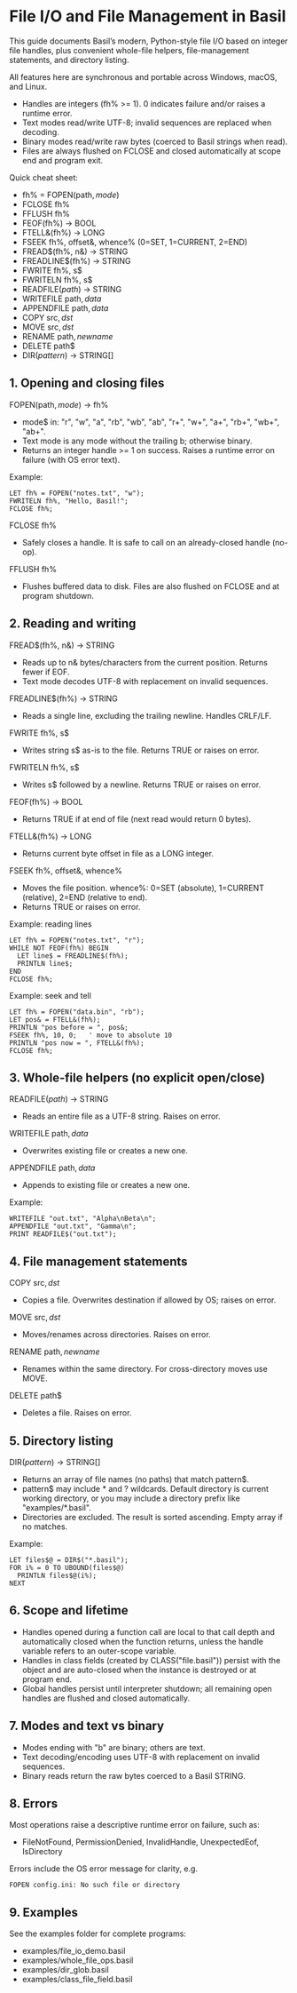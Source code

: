 # File I/O and File Management in Basil

This guide documents Basil’s modern, Python-style file I/O based on integer file handles, plus convenient whole-file helpers, file-management statements, and directory listing.

All features here are synchronous and portable across Windows, macOS, and Linux.

- Handles are integers (fh% >= 1). 0 indicates failure and/or raises a runtime error.
- Text modes read/write UTF-8; invalid sequences are replaced when decoding.
- Binary modes read/write raw bytes (coerced to Basil strings when read).
- Files are always flushed on FCLOSE and closed automatically at scope end and program exit.

Quick cheat sheet:

- fh% = FOPEN(path$, mode$)
- FCLOSE fh%
- FFLUSH fh%
- FEOF(fh%) -> BOOL
- FTELL&(fh%) -> LONG
- FSEEK fh%, offset&, whence%  (0=SET, 1=CURRENT, 2=END)
- FREAD$(fh%, n&) -> STRING
- FREADLINE$(fh%) -> STRING
- FWRITE fh%, s$
- FWRITELN fh%, s$
- READFILE$(path$) -> STRING
- WRITEFILE path$, data$
- APPENDFILE path$, data$
- COPY src$, dst$
- MOVE src$, dst$
- RENAME path$, newname$
- DELETE path$
- DIR$(pattern$) -> STRING[]

## 1. Opening and closing files

FOPEN(path$, mode$) -> fh%
- mode$ in: "r", "w", "a", "rb", "wb", "ab", "r+", "w+", "a+", "rb+", "wb+", "ab+".
- Text mode is any mode without the trailing b; otherwise binary.
- Returns an integer handle >= 1 on success. Raises a runtime error on failure (with OS error text).

Example:
```basil
LET fh% = FOPEN("notes.txt", "w");
FWRITELN fh%, "Hello, Basil!";
FCLOSE fh%;
```

FCLOSE fh%
- Safely closes a handle. It is safe to call on an already-closed handle (no-op).

FFLUSH fh%
- Flushes buffered data to disk. Files are also flushed on FCLOSE and at program shutdown.

## 2. Reading and writing

FREAD$(fh%, n&) -> STRING
- Reads up to n& bytes/characters from the current position. Returns fewer if EOF.
- Text mode decodes UTF-8 with replacement on invalid sequences.

FREADLINE$(fh%) -> STRING
- Reads a single line, excluding the trailing newline. Handles CRLF/LF.

FWRITE fh%, s$
- Writes string s$ as-is to the file. Returns TRUE or raises on error.

FWRITELN fh%, s$
- Writes s$ followed by a newline. Returns TRUE or raises on error.

FEOF(fh%) -> BOOL
- Returns TRUE if at end of file (next read would return 0 bytes).

FTELL&(fh%) -> LONG
- Returns current byte offset in file as a LONG integer.

FSEEK fh%, offset&, whence%
- Moves the file position. whence%: 0=SET (absolute), 1=CURRENT (relative), 2=END (relative to end).
- Returns TRUE or raises on error.

Example: reading lines
```basil
LET fh% = FOPEN("notes.txt", "r");
WHILE NOT FEOF(fh%) BEGIN
  LET line$ = FREADLINE$(fh%);
  PRINTLN line$;
END
FCLOSE fh%;
```

Example: seek and tell
```basil
LET fh% = FOPEN("data.bin", "rb");
LET pos& = FTELL&(fh%);
PRINTLN "pos before = ", pos&;
FSEEK fh%, 10, 0;   ' move to absolute 10
PRINTLN "pos now = ", FTELL&(fh%);
FCLOSE fh%;
```

## 3. Whole-file helpers (no explicit open/close)

READFILE$(path$) -> STRING
- Reads an entire file as a UTF-8 string. Raises on error.

WRITEFILE path$, data$
- Overwrites existing file or creates a new one.

APPENDFILE path$, data$
- Appends to existing file or creates a new one.

Example:
```basil
WRITEFILE "out.txt", "Alpha\nBeta\n";
APPENDFILE "out.txt", "Gamma\n";
PRINT READFILE$("out.txt");
```

## 4. File management statements

COPY src$, dst$
- Copies a file. Overwrites destination if allowed by OS; raises on error.

MOVE src$, dst$
- Moves/renames across directories. Raises on error.

RENAME path$, newname$
- Renames within the same directory. For cross-directory moves use MOVE.

DELETE path$
- Deletes a file. Raises on error.

## 5. Directory listing

DIR$(pattern$) -> STRING[]
- Returns an array of file names (no paths) that match pattern$.
- pattern$ may include * and ? wildcards. Default directory is current working directory, or you may include a directory prefix like "examples/*.basil".
- Directories are excluded. The result is sorted ascending. Empty array if no matches.

Example:
```basil
LET files$@ = DIR$("*.basil");
FOR i% = 0 TO UBOUND(files$@)
  PRINTLN files$@(i%);
NEXT
```

## 6. Scope and lifetime

- Handles opened during a function call are local to that call depth and automatically closed when the function returns, unless the handle variable refers to an outer-scope variable.
- Handles in class fields (created by CLASS("file.basil")) persist with the object and are auto-closed when the instance is destroyed or at program end.
- Global handles persist until interpreter shutdown; all remaining open handles are flushed and closed automatically.

## 7. Modes and text vs binary

- Modes ending with "b" are binary; others are text.
- Text decoding/encoding uses UTF-8 with replacement on invalid sequences.
- Binary reads return the raw bytes coerced to a Basil STRING.

## 8. Errors

Most operations raise a descriptive runtime error on failure, such as:
- FileNotFound, PermissionDenied, InvalidHandle, UnexpectedEof, IsDirectory

Errors include the OS error message for clarity, e.g.
```
FOPEN config.ini: No such file or directory
```

## 9. Examples

See the examples folder for complete programs:
- examples/file_io_demo.basil
- examples/whole_file_ops.basil
- examples/dir_glob.basil
- examples/class_file_field.basil
